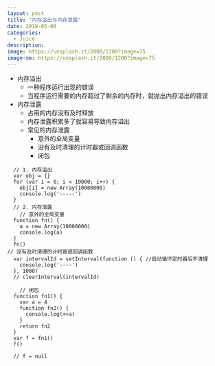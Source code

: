```yaml
---
layout: post
title: "内存溢出与内存泄露"
date: 2018-05-06
categories:
  - Juice
description: 
image: https://unsplash.it/2000/1200?image=75
image-sm: https://unsplash.it/2000/1200?image=75
---
```


- 内存溢出
  * 一种程序运行出现的错误
  * 当程序运行需要的内存超过了剩余的内存时，就抛出内存溢出的错误
- 内存泄露
  * 占用的内存没有及时释放
  * 内存泄露积累多了就容易导致内存溢出
  * 常见的内存泄露
    * 意外的全局变量
    * 没有及时清理的计时器或回调函数
    * 闭包

```
  // 1. 内存溢出
  var obj = {}
  for (var i = 0; i < 10000; i++) {
    obj[i] = new Array(10000000)
    console.log('-----')
  }
  // 2. 内存泄露
    // 意外的全局变量
  function fn() {
    a = new Array(10000000)
    console.log(a)
  }
  fn()
// 没有及时清理的计时器或回调函数
  var intervalId = setInterval(function () { //启动循环定时器后不清理
    console.log('----')
  }, 1000)
  // clearInterval(intervalId)

    // 闭包
  function fn1() {
    var a = 4
    function fn2() {
      console.log(++a)
    }
    return fn2
  }
  var f = fn1()
  f()

  // f = null
```

